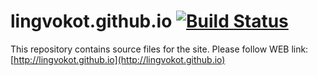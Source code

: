 # lingvokot.github.io [![Build Status](https://travis-ci.org/Lingvokot/lingvokot.github.io.svg)](https://travis-ci.org/Lingvokot/lingvokot.github.io)

This repository contains source files for the site.
Please follow WEB link: [http://lingvokot.github.io](http://lingvokot.github.io)
